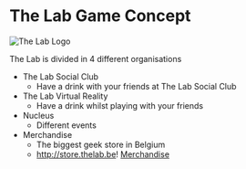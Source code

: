 # The Lab Game Concept
![The Lab Logo](https://raw.githubusercontent.com/lotusfreak15/thelab/master/img/logo.png)

The Lab is divided in 4 different organisations

- The Lab Social Club
  - Have a drink with your friends at The Lab Social Club
- The Lab Virtual Reality
  - Have a drink whilst playing with your friends
- Nucleus
  - Different events
- Merchandise
  - The biggest geek store in Belgium
  - http://store.thelab.be!
  [Merchandise](http://store.thelab.be)
